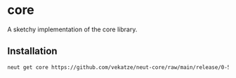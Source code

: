 # core

A sketchy implementation of the core library.

## Installation

```sh
neut get core https://github.com/vekatze/neut-core/raw/main/release/0-50-33.tar.zst
```
